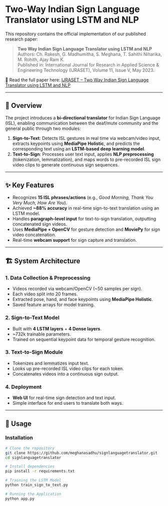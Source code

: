 # Two-Way Indian Sign Language Translator using LSTM and NLP

This repository contains the official implementation of our published research paper:  

> **Two Way Indian Sign Language Translator using LSTM and NLP**  
> Authors: Ch. Rakesh, G. Madhumitha, S. Meghana, T. Sahithi Niharika, M. Rohith, Ajay Ram K.  
> Published in: International Journal for Research in Applied Science & Engineering Technology (IJRASET), Volume 11, Issue V, May 2023.  

📄 Read the full paper here: [IJRASET – Two Way Indian Sign Language Translator using LSTM and NLP](https://www.ijraset.com/best-journal/two-way-indian-sign-language-translator-using-lstm-and-nlp)

---

## 📌 Overview

The project introduces a **bi-directional translator** for Indian Sign Language (ISL), enabling communication between the deaf/mute community and the general public through two modules:

1. **Sign-to-Text**: Detects ISL gestures in real time via webcam/video input, extracts keypoints using **MediaPipe Holistic**, and predicts the corresponding text using an **LSTM-based deep learning model**.  
2. **Text-to-Sign**: Processes user text input, applies **NLP preprocessing** (tokenization, lemmatization), and maps words to pre-recorded ISL sign video clips to generate continuous sign sequences.

---

## ✨ Key Features

- Recognizes **15 ISL phrases/actions** (e.g., *Good Morning, Thank You Very Much, How Are You*).  
- Achieved **~88% accuracy** in real-time sign-to-text translation using an LSTM model.  
- Handles **paragraph-level input** for text-to-sign translation, outputting concatenated sign videos.  
- Uses **MediaPipe + OpenCV** for gesture detection and **MoviePy** for sign video concatenation.  
- Real-time **webcam support** for sign capture and translation.  

---

## 🏗️ System Architecture

### 1. Data Collection & Preprocessing
- Videos recorded via webcam/OpenCV (~50 samples per sign).  
- Each video split into 20 frames.  
- Extracted pose, hand, and face keypoints using **MediaPipe Holistic**.  
- Saved feature arrays for model training.  

### 2. Sign-to-Text Model
- Built with **4 LSTM layers** + **4 Dense layers**.  
- ~732k trainable parameters.  
- Trained on sequential keypoint data for temporal gesture recognition.  

### 3. Text-to-Sign Module
- Tokenizes and lemmatizes input text.  
- Looks up pre-recorded ISL video clips for each token.  
- Concatenates videos into a continuous sign output.  

### 4. Deployment
- **Web UI** for real-time sign detection and text input.  
- Simple interface for end users to translate both ways.

---

## 🚀 Usage

### Installation
```bash
# Clone the repository
git clone https://github.com/meghanasadhu/signlanguagetranslator.git
cd signlanguagetranslator

# Install dependencies
pip install -r requirements.txt

# Training the LSTM Model
python train_sign_to_text.py

# Running the Application
python app.py

